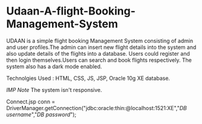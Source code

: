 # Udaan-A-flight-Booking-Management-System
UDAAN is a simple flight booking Management System consisting of admin and user profiles.The admin can insert new flight details into the system and also update details of the flights into a database. Users could register and then login themselves.Users can search and book flights respectively. The system also has a dark mode enabled.

Technolgies Used : HTML, CSS, JS, JSP, Oracle 10g XE database.

*IMP Note*
The system isn't responsive.

Connect.jsp 
conn = DriverManager.getConnection("jdbc:oracle:thin:@localhost:1521:XE","*DB username*","*DB password*");

